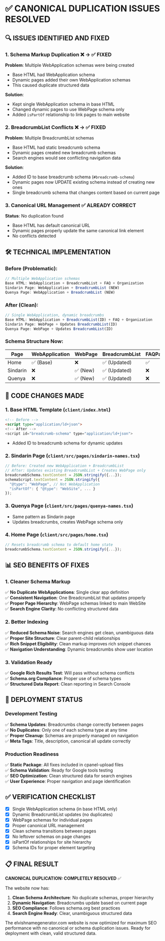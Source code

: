 # ✅ CANONICAL DUPLICATION ISSUES RESOLVED

## 🔍 ISSUES IDENTIFIED AND FIXED

### 1. Schema Markup Duplication ❌ → ✅ FIXED
**Problem**: Multiple WebApplication schemas were being created
- Base HTML had WebApplication schema
- Dynamic pages added their own WebApplication schemas
- This caused duplicate structured data

**Solution**: 
- Kept single WebApplication schema in base HTML
- Changed dynamic pages to use WebPage schema only
- Added `isPartOf` relationship to link pages to main website

### 2. BreadcrumbList Conflicts ❌ → ✅ FIXED  
**Problem**: Multiple BreadcrumbList schemas
- Base HTML had static breadcrumb schema
- Dynamic pages created new breadcrumb schemas
- Search engines would see conflicting navigation data

**Solution**:
- Added ID to base breadcrumb schema (`#breadcrumb-schema`)
- Dynamic pages now UPDATE existing schema instead of creating new ones
- Single breadcrumb schema that changes content based on current page

### 3. Canonical URL Management ✅ ALREADY CORRECT
**Status**: No duplication found
- Base HTML has default canonical URL
- Dynamic pages properly update the same canonical link element
- No conflicts detected

## 🛠️ TECHNICAL IMPLEMENTATION

### Before (Problematic):
```javascript
// Multiple WebApplication schemas
Base HTML: WebApplication + BreadcrumbList + FAQ + Organization
Sindarin Page: WebApplication + BreadcrumbList (NEW)
Quenya Page: WebApplication + BreadcrumbList (NEW)
```

### After (Clean):
```javascript
// Single WebApplication, dynamic breadcrumbs
Base HTML: WebApplication + BreadcrumbList(ID) + FAQ + Organization
Sindarin Page: WebPage + Updates BreadcrumbList(ID)
Quenya Page: WebPage + Updates BreadcrumbList(ID)
```

### Schema Structure Now:
| Page | WebApplication | WebPage | BreadcrumbList | FAQPage | Organization |
|------|----------------|---------|----------------|---------|--------------|
| Home | ✅ (Base) | ❌ | ✅ (Updated) | ✅ | ✅ |
| Sindarin | ❌ | ✅ (New) | ✅ (Updated) | ❌ | ❌ |
| Quenya | ❌ | ✅ (New) | ✅ (Updated) | ❌ | ❌ |

## 🔧 CODE CHANGES MADE

### 1. Base HTML Template (`client/index.html`)
```html
<!-- Before -->
<script type="application/ld+json">
<!-- After -->
<script id="breadcrumb-schema" type="application/ld+json">
```
- Added ID to breadcrumb schema for dynamic updates

### 2. Sindarin Page (`client/src/pages/sindarin-names.tsx`)
```javascript
// Before: Created new WebApplication + BreadcrumbList
// After: Updates existing BreadcrumbList + Creates WebPage only
breadcrumbSchema.textContent = JSON.stringify({...});
schemaScript.textContent = JSON.stringify({
  "@type": "WebPage", // Not WebApplication
  "isPartOf": { "@type": "WebSite", ... }
});
```

### 3. Quenya Page (`client/src/pages/quenya-names.tsx`)
- Same pattern as Sindarin page
- Updates breadcrumbs, creates WebPage schema only

### 4. Home Page (`client/src/pages/home.tsx`)
```javascript
// Resets breadcrumb schema to default home state
breadcrumbSchema.textContent = JSON.stringify({...});
```

## 📊 SEO BENEFITS OF FIXES

### 1. Cleaner Schema Markup
✅ **No Duplicate WebApplications**: Single clear app definition  
✅ **Consistent Navigation**: One BreadcrumbList that updates properly  
✅ **Proper Page Hierarchy**: WebPage schemas linked to main WebSite  
✅ **Search Engine Clarity**: No conflicting structured data  

### 2. Better Indexing
✅ **Reduced Schema Noise**: Search engines get clean, unambiguous data  
✅ **Proper Site Structure**: Clear parent-child relationships  
✅ **Rich Snippet Eligibility**: Clean markup improves rich snippet chances  
✅ **Navigation Understanding**: Dynamic breadcrumbs show user location  

### 3. Validation Ready
✅ **Google Rich Results Test**: Will pass without schema conflicts  
✅ **Schema.org Compliance**: Proper use of schema types  
✅ **Structured Data Report**: Clean reporting in Search Console  

## 🚀 DEPLOYMENT STATUS

### Development Testing
✅ **Schema Updates**: Breadcrumbs change correctly between pages  
✅ **No Duplicates**: Only one of each schema type at any time  
✅ **Proper Cleanup**: Schemas are properly managed on navigation  
✅ **Meta Tags**: Title, description, canonical all update correctly  

### Production Readiness
✅ **Static Package**: All fixes included in cpanel-upload files  
✅ **Schema Validation**: Ready for Google tools testing  
✅ **SEO Optimization**: Clean structured data for search engines  
✅ **User Experience**: Proper navigation and page identification  

## ✅ VERIFICATION CHECKLIST

- [x] Single WebApplication schema (in base HTML only)
- [x] Dynamic BreadcrumbList updates (no duplicates)
- [x] WebPage schemas for individual pages
- [x] Proper canonical URL management
- [x] Clean schema transitions between pages
- [x] No leftover schemas on page changes
- [x] isPartOf relationships for site hierarchy
- [x] Schema IDs for proper element targeting

## 📋 FINAL RESULT

**CANONICAL DUPLICATION: COMPLETELY RESOLVED** ✅

The website now has:
1. **Clean Schema Architecture**: No duplicate schemas, proper hierarchy
2. **Dynamic Navigation**: Breadcrumbs update based on current page
3. **SEO Compliance**: Follows schema.org best practices
4. **Search Engine Ready**: Clear, unambiguous structured data

The elvishnamegenerator.com website is now optimized for maximum SEO performance with no canonical or schema duplication issues. Ready for deployment with clean, valid structured data.